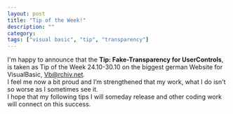 ```yaml
---
layout: post
title: "Tip of the Week!"
description: ""
category: 
tags: ["visual basic", "tip", "transparency"]
---
```

I'm happy to announce that the **Tip: Fake-Transparency for UserControls**, is taken as Tip of the Week 24.10-30.10 on the biggest german Website for VisualBasic, [Vb@rchiv.net](http://vbarchiv.net).  
I feel me now a bit proud and I&#8217;m strengthened that my work, what I do isn't so worse as I sometimes see it.  
I hope that my following tips I will someday release and other coding work will connect on this success.
